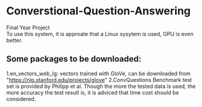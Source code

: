 # Converstional-Question-Answering
Final Year Project  
To use this system, it is approate that a Linux sysytem is used, GPU is even better.
## Some packages to be downloaded:
1.en_vectors_web_lg: vectors trained with GloVe, can be downloaded from "https://nlp.stanford.edu/projects/glove"
2.ConvQuestions Benchmark test set is provided by Philipp et al. Though the more the tested data is used, the more accuracy the test result is, it is adviced that time cost should be considered.
